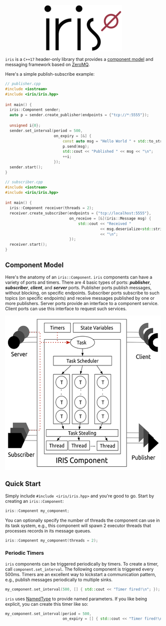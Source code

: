 <p align="center">
  <img height="150" src="img/logo.png"/>  
</p>

`iris` is a `C++17` header-only library that provides a [component model](https://en.wikipedia.org/wiki/Component-based_software_engineering) and messaging framework based on [ZeroMQ](https://zeromq.org/). 

Here's a simple publish-subscribe example:

```cpp
// publisher.cpp
#include <iostream>
#include <iris/iris.hpp>

int main() {
  iris::Component sender;
  auto p = sender.create_publisher(endpoints = {"tcp://*:5555"});

  unsigned i{0};
  sender.set_interval(period = 500, 
                      on_expiry = [&] { 
                          const auto msg = "Hello World " + std::to_string(i);
                          p.send(msg);
                          std::cout << "Published " << msg << "\n";
                          ++i;
                      });
  sender.start();
}
```


```cpp
// subscriber.cpp
#include <iostream>
#include <iris/iris.hpp>

int main() {
  iris::Component receiver(threads = 2);
  receiver.create_subscriber(endpoints = {"tcp://localhost:5555"},
                             on_receive = [&](iris::Message msg) {
                                 std::cout << "Received "
                                           << msg.deserialize<std::string>()
                                           << "\n";
                             });
  receiver.start();
}
```

## Component Model

Here's the anatomy of an `iris::Component`. `iris` components can have a variety of ports and timers. There are 4 basic types of ports: ***publisher***, ***subscriber***, ***client***, and ***server*** ports. Publisher ports publish messages, without blocking, on specific endpoints. Subscriber ports subscribe to such topics (on specific endpoints) and receive messages published by one or more publishers. Server ports provide an interface to a component service. Client ports can use this interface to request such services.

<p align="center">
  <img height="500" src="img/iriscom.png"/>  
</p>

## Quick Start

Simply include `#include <iris/iris.hpp>` and you're good to go. Start by creating an `iris::Component`:

```cpp
iris::Component my_component;
```

You can optionally specify the number of threads the component can use in its task system, e.g., this component will spawn 2 executor threads that processes records in its message queues. 

```cpp
iris::Component my_component(threads = 2);
```

### Periodic Timers

`iris` components can be triggered periodically by timers. To create a timer, call `component.set_interval`. The following component is triggered every 500ms. Timers are an excellent way to kickstart a communication pattern, e.g., publish messages periodically to multiple sinks.

```cpp
my_component.set_interval(500, [] { std::cout << "Timer fired!\n"; });
```

`iris` uses [NamedType](https://github.com/joboccara/NamedType) to provide named parameters. If you like being explicit, you can create this timer like so:

```cpp
my_component.set_interval(period = 500,
                          on_expiry = [] { std::cout << "Timer fired!\n"; });
```
